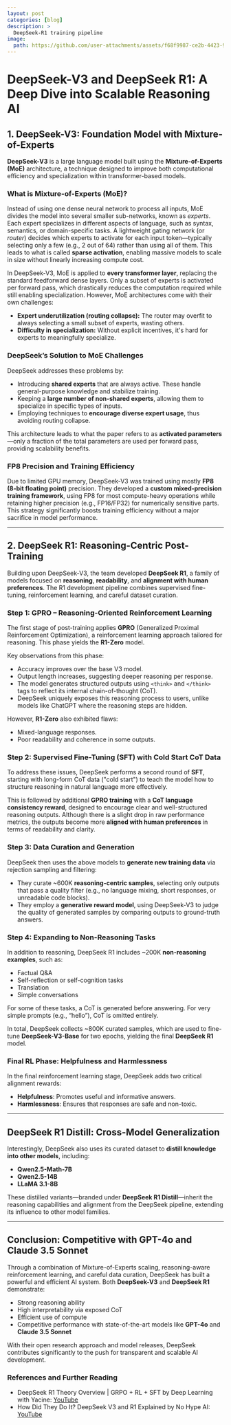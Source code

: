 ```yaml
---
layout: post
categories: [blog]
description: > 
  DeepSeek-R1 training pipeline
image: 
  path: https://github.com/user-attachments/assets/f68f9987-ce2b-4423-979f-8ceb88b3f07e
---
```


# DeepSeek-V3 and DeepSeek R1: A Deep Dive into Scalable Reasoning AI

## 1. DeepSeek-V3: Foundation Model with Mixture-of-Experts
**DeepSeek-V3** is a large language model built using the **Mixture-of-Experts (MoE)** architecture, a technique designed to improve both computational efficiency and specialization within transformer-based models.

### What is Mixture-of-Experts (MoE)?
Instead of using one dense neural network to process all inputs, MoE divides the model into several smaller sub-networks, known as *experts*. Each expert specializes in different aspects of language, such as syntax, semantics, or domain-specific tasks. A lightweight gating network (or *router*) decides which experts to activate for each input token—typically selecting only a few (e.g., 2 out of 64) rather than using all of them. This leads to what is called **sparse activation**, enabling massive models to scale in size without linearly increasing compute cost.

In DeepSeek-V3, MoE is applied to **every transformer layer**, replacing the standard feedforward dense layers. Only a subset of experts is activated per forward pass, which drastically reduces the computation required while still enabling specialization. However, MoE architectures come with their own challenges:

- **Expert underutilization (routing collapse):** The router may overfit to always selecting a small subset of experts, wasting others.
- **Difficulty in specialization:** Without explicit incentives, it's hard for experts to meaningfully specialize.

### DeepSeek’s Solution to MoE Challenges
DeepSeek addresses these problems by:

- Introducing **shared experts** that are always active. These handle general-purpose knowledge and stabilize training.
- Keeping a **large number of non-shared experts**, allowing them to specialize in specific types of inputs.
- Employing techniques to **encourage diverse expert usage**, thus avoiding routing collapse.

This architecture leads to what the paper refers to as **activated parameters**—only a fraction of the total parameters are used per forward pass, providing scalability benefits.

### FP8 Precision and Training Efficiency
Due to limited GPU memory, DeepSeek-V3 was trained using mostly **FP8 (8-bit floating point)** precision. They developed a **custom mixed-precision training framework**, using FP8 for most compute-heavy operations while retaining higher precision (e.g., FP16/FP32) for numerically sensitive parts. This strategy significantly boosts training efficiency without a major sacrifice in model performance.

---

## 2. DeepSeek R1: Reasoning-Centric Post-Training
Building upon DeepSeek-V3, the team developed **DeepSeek R1**, a family of models focused on **reasoning**, **readability**, and **alignment with human preferences**. The R1 development pipeline combines supervised fine-tuning, reinforcement learning, and careful dataset curation.

### Step 1: GPRO – Reasoning-Oriented Reinforcement Learning
The first stage of post-training applies **GPRO** (Generalized Proximal Reinforcement Optimization), a reinforcement learning approach tailored for reasoning. This phase yields the **R1-Zero** model.

Key observations from this phase:

- Accuracy improves over the base V3 model.
- Output length increases, suggesting deeper reasoning per response.
- The model generates structured outputs using `<think>` and `</think>` tags to reflect its internal chain-of-thought (CoT).
- DeepSeek uniquely exposes this reasoning process to users, unlike models like ChatGPT where the reasoning steps are hidden.

However, **R1-Zero** also exhibited flaws:

- Mixed-language responses.
- Poor readability and coherence in some outputs.

### Step 2: Supervised Fine-Tuning (SFT) with Cold Start CoT Data
To address these issues, DeepSeek performs a second round of **SFT**, starting with long-form CoT data ("cold start") to teach the model how to structure reasoning in natural language more effectively.

This is followed by additional **GPRO training** with a **CoT language consistency reward**, designed to encourage clear and well-structured reasoning outputs. Although there is a slight drop in raw performance metrics, the outputs become more **aligned with human preferences** in terms of readability and clarity.

### Step 3: Data Curation and Generation
DeepSeek then uses the above models to **generate new training data** via rejection sampling and filtering:

- They curate ~600K **reasoning-centric samples**, selecting only outputs that pass a quality filter (e.g., no language mixing, short responses, or unreadable code blocks).
- They employ a **generative reward model**, using DeepSeek-V3 to judge the quality of generated samples by comparing outputs to ground-truth answers.

### Step 4: Expanding to Non-Reasoning Tasks
In addition to reasoning, DeepSeek R1 includes ~200K **non-reasoning examples**, such as:

- Factual Q&A
- Self-reflection or self-cognition tasks
- Translation
- Simple conversations

For some of these tasks, a CoT is generated before answering. For very simple prompts (e.g., “hello”), CoT is omitted entirely.

In total, DeepSeek collects ~800K curated samples, which are used to fine-tune **DeepSeek-V3-Base** for two epochs, yielding the final **DeepSeek R1** model.

### Final RL Phase: Helpfulness and Harmlessness
In the final reinforcement learning stage, DeepSeek adds two critical alignment rewards:

- **Helpfulness**: Promotes useful and informative answers.
- **Harmlessness**: Ensures that responses are safe and non-toxic.

---

## DeepSeek R1 Distill: Cross-Model Generalization
Interestingly, DeepSeek also uses its curated dataset to **distill knowledge into other models**, including:

- **Qwen2.5-Math-7B**
- **Qwen2.5-14B**
- **LLaMA 3.1-8B**

These distilled variants—branded under **DeepSeek R1 Distill**—inherit the reasoning capabilities and alignment from the DeepSeek pipeline, extending its influence to other model families.

---

## Conclusion: Competitive with GPT-4o and Claude 3.5 Sonnet
Through a combination of Mixture-of-Experts scaling, reasoning-aware reinforcement learning, and careful data curation, DeepSeek has built a powerful and efficient AI system. Both **DeepSeek-V3** and **DeepSeek R1** demonstrate:

- Strong reasoning ability
- High interpretability via exposed CoT
- Efficient use of compute
- Competitive performance with state-of-the-art models like **GPT-4o** and **Claude 3.5 Sonnet**

With their open research approach and model releases, DeepSeek contributes significantly to the push for transparent and scalable AI development.

### References and Further Reading
- DeepSeek R1 Theory Overview | GRPO + RL + SFT by Deep Learning with Yacine: [YouTube](https://www.youtube.com/watch?v=QdEuh2UVbu0)
- How Did They Do It? DeepSeek V3 and R1 Explained by No Hype AI: [YouTube](https://www.youtube.com/watch?v=fTjPEE0fk-U)
